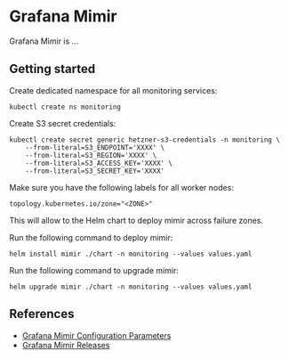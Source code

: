 # Grafana Mimir

Grafana Mimir is ...

## Getting started

Create dedicated namespace for all monitoring services:

```shell
kubectl create ns monitoring
```

Create S3 secret credentials:

```shell
kubectl create secret generic hetzner-s3-credentials -n monitoring \
    --from-literal=S3_ENDPOINT='XXXX' \
    --from-literal=S3_REGION='XXXX' \
    --from-literal=S3_ACCESS_KEY='XXXX' \
    --from-literal=S3_SECRET_KEY='XXXX'
```

Make sure you have the following labels for all worker nodes:

```
topology.kubernetes.io/zone="<ZONE>"
```

This will allow to the Helm chart to deploy mimir across failure zones.

Run the following command to deploy mimir:

```shell
helm install mimir ./chart -n monitoring --values values.yaml
```

Run the following command to upgrade mimir:

```shell
helm upgrade mimir ./chart -n monitoring --values values.yaml
```

## References

-   [Grafana Mimir Configuration Parameters](https://grafana.com/docs/mimir/latest/configure/configuration-parameters/)
-   [Grafana Mimir Releases](https://github.com/grafana/mimir/releases)
